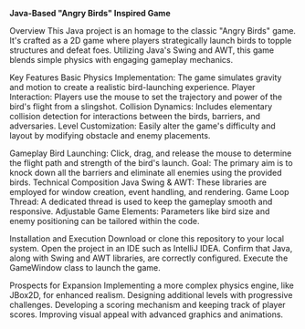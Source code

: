 **Java-Based "Angry Birds" Inspired Game**
 
 Overview
This Java project is an homage to the classic "Angry Birds" game. It's crafted as a 2D game where players strategically launch birds to topple structures and defeat foes. Utilizing Java's Swing and AWT, this game blends simple physics with engaging gameplay mechanics.

 Key Features
Basic Physics Implementation: The game simulates gravity and motion to create a realistic bird-launching experience.
Player Interaction: Players use the mouse to set the trajectory and power of the bird's flight from a slingshot.
Collision Dynamics: Includes elementary collision detection for interactions between the birds, barriers, and adversaries.
Level Customization: Easily alter the game's difficulty and layout by modifying obstacle and enemy placements.

 Gameplay
Bird Launching: Click, drag, and release the mouse to determine the flight path and strength of the bird's launch.
Goal: The primary aim is to knock down all the barriers and eliminate all enemies using the provided birds.
Technical Composition
Java Swing & AWT: These libraries are employed for window creation, event handling, and rendering.
Game Loop Thread: A dedicated thread is used to keep the gameplay smooth and responsive.
Adjustable Game Elements: Parameters like bird size and enemy positioning can be tailored within the code.
 
 Installation and Execution
 Download or clone this repository to your local system.
Open the project in an IDE such as IntelliJ IDEA.
Confirm that Java, along with Swing and AWT libraries, are correctly configured.
Execute the GameWindow class to launch the game.
 
 Prospects for Expansion
Implementing a more complex physics engine, like JBox2D, for enhanced realism.
Designing additional levels with progressive challenges.
Developing a scoring mechanism and keeping track of player scores.
Improving visual appeal with advanced graphics and animations.
